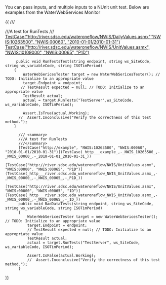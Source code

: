 You can pass inputs, and multiple inputs to a NUnit unit test. Below are examples from the WaterWebServices Monitor

{{
        /// <summary>
        ///A test for RunTests
        ///</summary>
          [TestCase("http://river.sdsc.edu/wateroneflow/NWIS/DailyValues.asmx","NWIS:10263500", "NWIS:00060", "2010-01-01/2010-01-31")](TestCase(_http___river.sdsc.edu_wateroneflow_NWIS_DailyValues.asmx_,_NWIS_10263500_,-_NWIS_00060_,-_2010-01-01_2010-01-31_))
          [TestCase("http://river.sdsc.edu/wateroneflow/NWIS/UnitValues.asmx", "NWIS:10109000", "NWIS:00065", "P1D")](TestCase(_http___river.sdsc.edu_wateroneflow_NWIS_UnitValues.asmx_,-_NWIS_10109000_,-_NWIS_00065_,-_P1D_))

         public void RunTestsTest(string endpoint, string ws_SiteCode, string ws_variableCode, string ISOTimPeriod)
        {
            WaterWebSericesTester target = new WaterWebSericesTester(); // TODO: Initialize to an appropriate value
            target.Endpoint = endpoint;
           // TestResult expected = null; // TODO: Initialize to an appropriate value
            TestResult actual;
            actual = target.RunTests("TestServer",ws_SiteCode, ws_variableCode, ISOTimPeriod);

            Assert.IsTrue(actual.Working);
          //  Assert.Inconclusive("Verify the correctness of this test method.");
        }

          /// <summary>
          ///A test for RunTests
          ///</summary>
          [TestCase("http://example", "NWIS:10263500", "NWIS:00060", "2010-01-01/2010-01-31")](TestCase(_http___example_,-_NWIS_10263500_,-_NWIS_00060_,-_2010-01-01_2010-01-31_))
          [TestCase("http://river.sdsc.edu/wateroneflow/NWIS/UnitValues.asmx", "NWIS:00000", "NWIS:00065", "P1D")](TestCase(_http___river.sdsc.edu_wateroneflow_NWIS_UnitValues.asmx_,-_NWIS_00000_,-_NWIS_00065_,-_P1D_))
          [TestCase("http://river.sdsc.edu/wateroneflow/NWIS/UnitValues.asmx", "NWIS:00000", "NWIS:00065", "1D")](TestCase(_http___river.sdsc.edu_wateroneflow_NWIS_UnitValues.asmx_,-_NWIS_00000_,-_NWIS_00065_,-_1D_))
          public void BadDataTests(string endpoint, string ws_SiteCode, string ws_variableCode, string ISOTimPeriod)
          {
              WaterWebSericesTester target = new WaterWebSericesTester(); // TODO: Initialize to an appropriate value
              target.Endpoint = endpoint;
              // TestResult expected = null; // TODO: Initialize to an appropriate value
              TestResult actual;
              actual = target.RunTests("TestServer", ws_SiteCode, ws_variableCode, ISOTimPeriod);

              Assert.IsFalse(actual.Working);
              //  Assert.Inconclusive("Verify the correctness of this test method.");
          }
}}